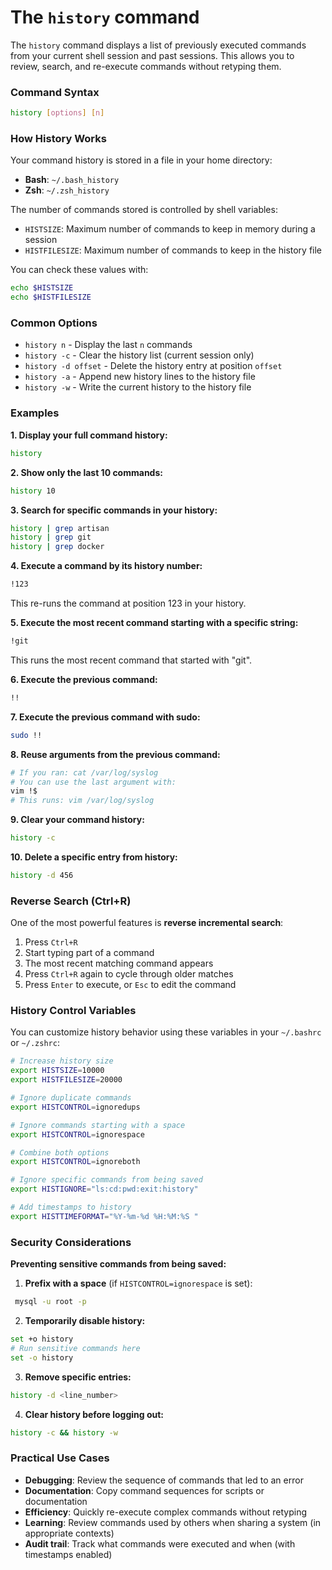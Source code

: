# The `history` command

The `history` command displays a list of previously executed commands from your current shell session and past sessions. This allows you to review, search, and re-execute commands without retyping them.

### Command Syntax

```bash
history [options] [n]
```

### How History Works

Your command history is stored in a file in your home directory:
- **Bash**: `~/.bash_history`
- **Zsh**: `~/.zsh_history`

The number of commands stored is controlled by shell variables:
- `HISTSIZE`: Maximum number of commands to keep in memory during a session
- `HISTFILESIZE`: Maximum number of commands to keep in the history file

You can check these values with:
```bash
echo $HISTSIZE
echo $HISTFILESIZE
```

### Common Options

- `history n` - Display the last `n` commands
- `history -c` - Clear the history list (current session only)
- `history -d offset` - Delete the history entry at position `offset`
- `history -a` - Append new history lines to the history file
- `history -w` - Write the current history to the history file

### Examples

**1. Display your full command history:**
```bash
history
```

**2. Show only the last 10 commands:**
```bash
history 10
```

**3. Search for specific commands in your history:**
```bash
history | grep artisan
history | grep git
history | grep docker
```

**4. Execute a command by its history number:**
```bash
!123
```
This re-runs the command at position 123 in your history.

**5. Execute the most recent command starting with a specific string:**
```bash
!git
```
This runs the most recent command that started with "git".

**6. Execute the previous command:**
```bash
!!
```

**7. Execute the previous command with sudo:**
```bash
sudo !!
```

**8. Reuse arguments from the previous command:**
```bash
# If you ran: cat /var/log/syslog
# You can use the last argument with:
vim !$
# This runs: vim /var/log/syslog
```

**9. Clear your command history:**
```bash
history -c
```

**10. Delete a specific entry from history:**
```bash
history -d 456
```

### Reverse Search (Ctrl+R)

One of the most powerful features is **reverse incremental search**:

1. Press `Ctrl+R`
2. Start typing part of a command
3. The most recent matching command appears
4. Press `Ctrl+R` again to cycle through older matches
5. Press `Enter` to execute, or `Esc` to edit the command

### History Control Variables

You can customize history behavior using these variables in your `~/.bashrc` or `~/.zshrc`:

```bash
# Increase history size
export HISTSIZE=10000
export HISTFILESIZE=20000

# Ignore duplicate commands
export HISTCONTROL=ignoredups

# Ignore commands starting with a space
export HISTCONTROL=ignorespace

# Combine both options
export HISTCONTROL=ignoreboth

# Ignore specific commands from being saved
export HISTIGNORE="ls:cd:pwd:exit:history"

# Add timestamps to history
export HISTTIMEFORMAT="%Y-%m-%d %H:%M:%S "
```

### Security Considerations

**Preventing sensitive commands from being saved:**

1. **Prefix with a space** (if `HISTCONTROL=ignorespace` is set):
```bash
 mysql -u root -p
```

2. **Temporarily disable history:**
```bash
set +o history
# Run sensitive commands here
set -o history
```

3. **Remove specific entries:**
```bash
history -d <line_number>
```

4. **Clear history before logging out:**
```bash
history -c && history -w
```

### Practical Use Cases

- **Debugging**: Review the sequence of commands that led to an error
- **Documentation**: Copy command sequences for scripts or documentation
- **Efficiency**: Quickly re-execute complex commands without retyping
- **Learning**: Review commands used by others when sharing a system (in appropriate contexts)
- **Audit trail**: Track what commands were executed and when (with timestamps enabled)